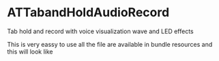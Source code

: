 ATTabandHoldAudioRecord
=======================

Tab hold and record with voice visualization wave and LED effects 

This is very eassy to use all the file are available in bundle resources and this will look like 

